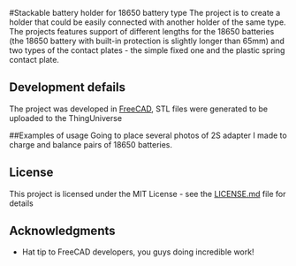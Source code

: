 #Stackable battery holder for 18650 battery type
The project is to create a holder that could be easily connected with another holder of the same type. The projects features support of different lengths for the 18650 batteries (the 18650 battery with built-in protection is slightly longer than 65mm) and two types of the contact plates - the simple fixed one and the plastic spring contact plate.

## Development defails

The project was developed in [FreeCAD](https://www.freecadweb.org/), STL files were generated to be uploaded to the ThingUniverse

##Examples of usage
Going to place several photos of 2S adapter I made to charge and balance pairs of 18650 batteries.

## License

This project is licensed under the MIT License - see the [LICENSE.md](LICENSE.md) file for details


## Acknowledgments

* Hat tip to FreeCAD developers, you guys doing incredible work!